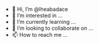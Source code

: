 - 👋 Hi, I’m @lheabadace
- 👀 I’m interested in ...
- 🌱 I’m currently learning ...
- 💞️ I’m looking to collaborate on ...
- 📫 How to reach me ...

<!---
lheabadace/lheabadace is a ✨ special ✨ repository because its `README.md` (this file) appears on your GitHub profile.
You can click the Preview link to take a look at your changes.
--->
